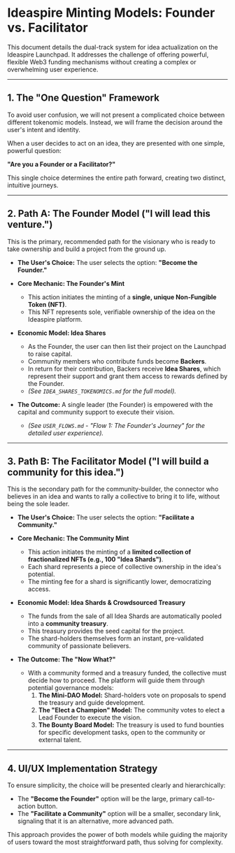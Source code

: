 # Ideaspire Minting Models: Founder vs. Facilitator

This document details the dual-track system for idea actualization on the Ideaspire Launchpad. It addresses the challenge of offering powerful, flexible Web3 funding mechanisms without creating a complex or overwhelming user experience.

---

## 1. The "One Question" Framework

To avoid user confusion, we will not present a complicated choice between different tokenomic models. Instead, we will frame the decision around the user's intent and identity.

When a user decides to act on an idea, they are presented with one simple, powerful question:

**"Are you a Founder or a Facilitator?"**

This single choice determines the entire path forward, creating two distinct, intuitive journeys.

---

## 2. Path A: The Founder Model ("I will lead this venture.")

This is the primary, recommended path for the visionary who is ready to take ownership and build a project from the ground up.

*   **The User's Choice:** The user selects the option: **"Become the Founder."**

*   **Core Mechanic: The Founder's Mint**
    *   This action initiates the minting of a **single, unique Non-Fungible Token (NFT)**.
    *   This NFT represents sole, verifiable ownership of the idea on the Ideaspire platform.

*   **Economic Model: Idea Shares**
    *   As the Founder, the user can then list their project on the Launchpad to raise capital.
    *   Community members who contribute funds become **Backers**.
    *   In return for their contribution, Backers receive **Idea Shares**, which represent their support and grant them access to rewards defined by the Founder.
    *   *(See `IDEA_SHARES_TOKENOMICS.md` for the full model).*

*   **The Outcome:** A single leader (the Founder) is empowered with the capital and community support to execute their vision.
    *   *(See `USER_FLOWS.md` - "Flow 1: The Founder's Journey" for the detailed user experience).*

---

## 3. Path B: The Facilitator Model ("I will build a community for this idea.")

This is the secondary path for the community-builder, the connector who believes in an idea and wants to rally a collective to bring it to life, without being the sole leader.

*   **The User's Choice:** The user selects the option: **"Facilitate a Community."**

*   **Core Mechanic: The Community Mint**
    *   This action initiates the minting of a **limited collection of fractionalized NFTs (e.g., 100 "Idea Shards")**.
    *   Each shard represents a piece of collective ownership in the idea's potential.
    *   The minting fee for a shard is significantly lower, democratizing access.

*   **Economic Model: Idea Shards & Crowdsourced Treasury**
    *   The funds from the sale of all Idea Shards are automatically pooled into a **community treasury**.
    *   This treasury provides the seed capital for the project.
    *   The shard-holders themselves form an instant, pre-validated community of passionate believers.

*   **The Outcome: The "Now What?"**
    *   With a community formed and a treasury funded, the collective must decide how to proceed. The platform will guide them through potential governance models:
        1.  **The Mini-DAO Model:** Shard-holders vote on proposals to spend the treasury and guide development.
        2.  **The "Elect a Champion" Model:** The community votes to elect a Lead Founder to execute the vision.
        3.  **The Bounty Board Model:** The treasury is used to fund bounties for specific development tasks, open to the community or external talent.

---

## 4. UI/UX Implementation Strategy

To ensure simplicity, the choice will be presented clearly and hierarchically:

*   The **"Become the Founder"** option will be the large, primary call-to-action button.
*   The **"Facilitate a Community"** option will be a smaller, secondary link, signaling that it is an alternative, more advanced path.

This approach provides the power of both models while guiding the majority of users toward the most straightforward path, thus solving for complexity.
